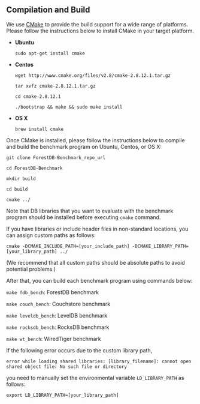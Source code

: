 
## Compilation and Build

We use [CMake](http://www.cmake.org/cmake/) to provide the build support for a wide range of platforms. Please follow the instructions below to install CMake in your target platform.

* **Ubuntu**

    `sudo apt-get install cmake`

* **Centos**

    `wget http://www.cmake.org/files/v2.8/cmake-2.8.12.1.tar.gz`

    `tar xvfz cmake-2.8.12.1.tar.gz`

    `cd cmake-2.8.12.1`

    `./bootstrap && make && sudo make install`

* **OS X**

    `brew install cmake`


Once CMake is installed, please follow the instructions below to compile and build the benchmark program on Ubuntu, Centos, or OS X:

`git clone ForestDB-Benchmark_repo_url`

`cd ForestDB-Benchmark`

`mkdir build`

`cd build`

`cmake ../`

Note that DB libraries that you want to evaluate with the benchmark program should be installed before executing `cmake` command.

If you have libraries or include header files in non-standard locations, you can assign custom paths as follows:

`cmake -DCMAKE_INCLUDE_PATH=[your_include_path] -DCMAKE_LIBRARY_PATH=[your_library_path] ../`

(We recommend that all custom paths should be absolute paths to avoid potential problems.)

After that, you can build each benchmark program using commands below:

`make fdb_bench`: ForestDB benchmark

`make couch_bench`: Couchstore benchmark

`make leveldb_bench`: LevelDB benchmark

`make rocksdb_bench`: RocksDB benchmark

`make wt_bench`: WiredTiger benchmark

If the following error occurs due to the custom library path,

`error while loading shared libraries: [library_filename]: cannot open shared object file: No such file or directory`

you need to manually set the environmental variable `LD_LIBRARY_PATH` as follows:

`export LD_LIBRARY_PATH=[your_library_path]`
